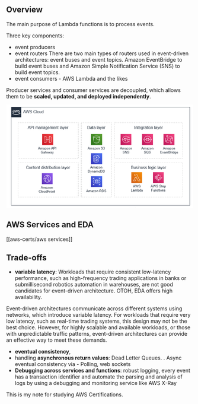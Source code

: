 ## Overview

The main purpose of Lambda functions is to process events.
 
 Three key components: 
  - event producers
  - event routers
    There are two main types of routers used in event-driven architectures: event buses and event topics. Amazon EventBridge to build event buses and Amazon Simple Notification Service (SNS) to build event topics.
  - event consumers - AWS Lambda and the likes 

Producer services and consumer services are decoupled, which allows them to be **scaled, updated, and deployed independently**.

 ![Overview](./images/aws-apps-overview.png)

## AWS Services and EDA 
 [[aws-certs/aws services]]


## Trade-offs
  - **variable latency**: Workloads that require consistent low-latency performance, such as high-frequency trading applications in banks or submillisecond robotics automation in warehouses, are not good candidates for event-driven architecture. OTOH, EDA offers high availability. 
  
  Event-driven architectures communicate across different systems using networks, which introduce variable latency. For workloads that require very low latency, such as real-time trading systems, this design may not be the best choice. However, for highly scalable and available workloads, or those with unpredictable traffic patterns, event-driven architectures can provide an effective way to meet these demands.
  
  - **eventual consistency**,
  - handling **asynchronous return values**: Dead Letter Queues. . Async eventual consistency via - Polling, web sockets
  - **Debugging across services and functions**: robust logging, every event has a transaction identifier and  automate the parsing and analysis of logs by using a debugging and monitoring service like AWS X-Ray


This is my note for studying AWS Certifications.